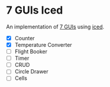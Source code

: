 # 7 GUIs Iced

An implementation of [7 GUIs](https://eugenkiss.github.io/7guis/) using [iced](https://iced.rs/).

* [X] Counter
* [X] Temperature Converter
* [ ] Flight Booker
* [ ] Timer
* [ ] CRUD
* [ ] Circle Drawer
* [ ] Cells